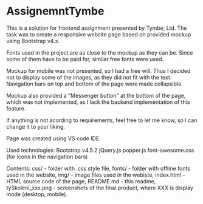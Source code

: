 # AssignemntTymbe

This is a solution for frontend assignment presented by Tymbe, Ltd.
The task was to create a responsive website page based on provided mockup
using Bootstrap v4.x.

Fonts used in the project are as close to the mockup as they can be. Since some of them have to be paid for,
similar free fonts were used.

Mockup for mobile was not presented, so I had a free will. Thus I decided not to display some of the images,
as they did not fit with the text. Navigation bars on top and bottom of the page were made collapsible.

Mockup also provided a "Messenger button" at the bottom of the page, which was not implemented, as I lack the
backend implementation of this feature.

If anything is not acording to requirements, feel free to let me know, so I can change it to your liking.

Page was created using VS code IDE.

Used technologies:  Bootstrap v4.5.2
                    jQuery.js
                    popper.js
                    font-awesome.css (for icons in the navigation bars)

Contents:   css/                - folder with .css style file,
            fonts/              - folder with offline fonts used in the website,
            img/                - image files used in the webiste,
            index.html          - HTML source code of the page,
            README.md           - this readme,
            tySkoleni_xxx.png   - screenshots of the final product, where XXX is display mode (desktop, mobile).
